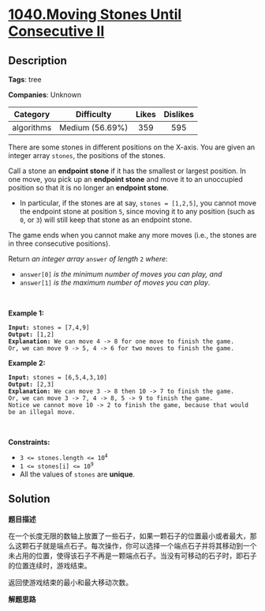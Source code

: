 # [1040.Moving Stones Until Consecutive II](https://leetcode.com/problems/moving-stones-until-consecutive-ii/description/)

## Description

**Tags**: tree

**Companies**: Unknown

|  Category  |   Difficulty    | Likes | Dislikes |
| :--------: | :-------------: | :---: | :------: |
| algorithms | Medium (56.69%) |  359  |   595    |

<p>There are some stones in different positions on the X-axis. You are given an integer array <code>stones</code>, the positions of the stones.</p>
<p>Call a stone an <strong>endpoint stone</strong> if it has the smallest or largest position. In one move, you pick up an <strong>endpoint stone</strong> and move it to an unoccupied position so that it is no longer an <strong>endpoint stone</strong>.</p>
<ul>
  <li>In particular, if the stones are at say, <code>stones = [1,2,5]</code>, you cannot move the endpoint stone at position <code>5</code>, since moving it to any position (such as <code>0</code>, or <code>3</code>) will still keep that stone as an endpoint stone.</li>
</ul>
<p>The game ends when you cannot make any more moves (i.e., the stones are in three consecutive positions).</p>
<p>Return <em>an integer array </em><code>answer</code><em> of length </em><code>2</code><em> where</em>:</p>
<ul>
  <li><code>answer[0]</code> <em>is the minimum number of moves you can play, and</em></li>
  <li><code>answer[1]</code> <em>is the maximum number of moves you can play</em>.</li>
</ul>
<p>&nbsp;</p>
<p><strong class="example">Example 1:</strong></p>
<pre><code><strong>Input:</strong> stones = [7,4,9]
<strong>Output:</strong> [1,2]
<strong>Explanation:</strong> We can move 4 -&gt; 8 for one move to finish the game.
Or, we can move 9 -&gt; 5, 4 -&gt; 6 for two moves to finish the game.</code></pre>
<p><strong class="example">Example 2:</strong></p>
<pre><code><strong>Input:</strong> stones = [6,5,4,3,10]
<strong>Output:</strong> [2,3]
<strong>Explanation:</strong> We can move 3 -&gt; 8 then 10 -&gt; 7 to finish the game.
Or, we can move 3 -&gt; 7, 4 -&gt; 8, 5 -&gt; 9 to finish the game.
Notice we cannot move 10 -&gt; 2 to finish the game, because that would be an illegal move.</code></pre>
<p>&nbsp;</p>
<p><strong>Constraints:</strong></p>
<ul>
  <li><code>3 &lt;= stones.length &lt;= 10<sup>4</sup></code></li>
  <li><code>1 &lt;= stones[i] &lt;= 10<sup>9</sup></code></li>
  <li>All the values of <code>stones</code> are <strong>unique</strong>.</li>
</ul>

## Solution

**题目描述**

在一个长度无限的数轴上放置了一些石子，如果一颗石子的位置最小或者最大，那么这颗石子就是端点石子。每次操作，你可以选择一个端点石子并将其移动到一个未占用的位置，使得该石子不再是一颗端点石子。当没有可移动的石子时，即石子的位置连续时，游戏结束。

返回使游戏结束的最小和最大移动次数。

**解题思路**
